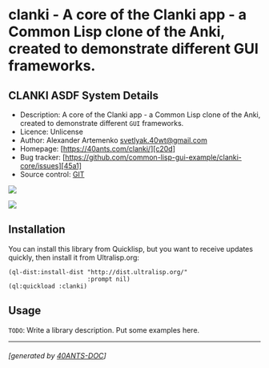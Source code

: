 <a id="x-28CLANKI-DOCS-2FINDEX-3A-40README-2040ANTS-DOC-2FLOCATIVES-3ASECTION-29"></a>

# clanki - A core of the Clanki app - a Common Lisp clone of the Anki, created to demonstrate different GUI frameworks.

<a id="clanki-asdf-system-details"></a>

## CLANKI ASDF System Details

* Description: A core of the Clanki app - a Common Lisp clone of the Anki, created to demonstrate different `GUI` frameworks.
* Licence: Unlicense
* Author: Alexander Artemenko <svetlyak.40wt@gmail.com>
* Homepage: [https://40ants.com/clanki/][c20d]
* Bug tracker: [https://github.com/common-lisp-gui-example/clanki-core/issues][45a1]
* Source control: [GIT][aa79]

[![](https://github-actions.40ants.com/common-lisp-gui-example/clanki-core/matrix.svg?only=ci.run-tests)][ee37]

![](http://quickdocs.org/badge/clanki.svg)

<a id="x-28CLANKI-DOCS-2FINDEX-3A-3A-40INSTALLATION-2040ANTS-DOC-2FLOCATIVES-3ASECTION-29"></a>

## Installation

You can install this library from Quicklisp, but you want to receive updates quickly, then install it from Ultralisp.org:

```
(ql-dist:install-dist "http://dist.ultralisp.org/"
                      :prompt nil)
(ql:quickload :clanki)
```
<a id="x-28CLANKI-DOCS-2FINDEX-3A-3A-40USAGE-2040ANTS-DOC-2FLOCATIVES-3ASECTION-29"></a>

## Usage

`TODO`: Write a library description. Put some examples here.


[c20d]: https://40ants.com/clanki/
[aa79]: https://github.com/common-lisp-gui-example/clanki-core
[ee37]: https://github.com/common-lisp-gui-example/clanki-core/actions
[45a1]: https://github.com/common-lisp-gui-example/clanki-core/issues

* * *
###### [generated by [40ANTS-DOC](https://40ants.com/doc/)]
